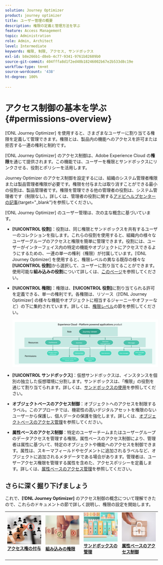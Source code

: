 ```yaml
---
solution: Journey Optimizer
product: journey optimizer
title: ユーザー管理の概要
description: 権限の定義と管理方法を学ぶ
feature: Access Management
topic: Administration
role: Admin, Architect
level: Intermediate
keywords: 権限, 制限, アクセス, サンドボックス
exl-id: b8e266b1-d8eb-4c77-9341-9761b82609b0
source-git-commit: 404fffa8d1f2ed40b18246002b67e2b533d8c19e
workflow-type: tm+mt
source-wordcount: '438'
ht-degree: 100%

---
```


# アクセス制御の基本を学ぶ {#permissions-overview}

[!DNL Journey Optimizer] を使用すると、さまざまなユーザーに割り当てる権限を定義して管理できます。権限とは、製品内の機能へのアクセスを許可または拒否する一連の権利と制約です。

[!DNL Journey Optimizer] のアクセス制御は、Adobe Experience Cloud の&#x200B;**権限**&#x200B;を通じて提供されます。この機能では、ユーザーを権限とサンドボックスにリンクさせる、役割とポリシーを活用します。

Journey Optimizer のアクセス制御を設定するには、組織のシステム管理者権限または製品管理者権限が必要です。権限を付与または取り消すことができる最小の役割は、製品管理者です。権限を管理できる他の管理者の役割は、システム管理者です（制限なし）。詳しくは、管理者の役割に関する[アドビヘルプセンターの記事](https://helpx.adobe.com/jp/enterprise/using/admin-roles.html){target="_blank"}を参照してください。

<!-- A high-level workflow for gaining and assigning access permissions can be summarized as follows:

* After licensing [!DNL Journey Optimizer], an email is sent to the administrator specified during licensing.
* The administrator logs in to Adobe Admin Console and selects [!DNL Journey Optimizer] from the list of products on the overview page.
* To grant access to [!DNL Journey Optimizer], it is recommended that the administrator add users to the default product profile
* In Experience Platform Permissions, the administrator can create new roles or edit the permissions and users for any existing roles.
* When creating or editing a role, the administrator adds users to the role using the users tab, and grants permissions to these users (such as "Read Datasets" or "Manage Schemas") by editing the role's permissions. Similarly, the administrator can assign access to sandboxes using the same editing option.
* When users log in to the Journey Optimizer user interface, their access to capabilities is driven by the permissions that have been granted to them from the previous step. For example, if a user does not have the View Datasets permission, the Datasets tab in the side menu will not be visible to that user.-->


[!DNL Journey Optimizer] のユーザー管理は、次の主な概念に基づいています。

* **[!UICONTROL 役割]**：役割は、同じ権限とサンドボックスを共有するユーザーのコレクションを指します。これらの役割を使用すると、組織内の様々なユーザーグループのアクセスと権限を簡単に管理できます。役割には、ユーザーがインターフェイス内の特定の機能やオブジェクトにアクセスできるようにするための、一連の単一の権利（権限）が付属しています。[!DNL Journey Optimizer] を使用すると、権限レベルの異なる既存の様々な&#x200B;**[!UICONTROL 役割]**&#x200B;から選択して、ユーザーに割り当てることができます。使用可能な&#x200B;**組み込みの役割**&#x200B;について詳しくは、[このページ](ootb-product-profiles.md)を参照してください。

* **[!UICONTROL 権限]**：権限は、**[!UICONTROL 役割]**&#x200B;に割り当てられる許可を定義できる、単一の権利です。各権限は、リソース（[!DNL Journey Optimizer] の様々な機能やオブジェクトに相当するジャーニーやオファーなど）の下に集約されています。詳しくは、[権限レベル](high-low-permissions.md)の節を参照してください。

  ![](assets/do-not-localize/permissions_2.png)

* **[!UICONTROL サンドボックス]**：仮想サンドボックスは、インスタンスを個別の独立した仮想環境に分割します。サンドボックスは、「権限」の役割を通じて割り当てられます。詳しくは、[サンドボックスの使用](sandboxes.md)を参照してください。

* **オブジェクトベースのアクセス制御**：オブジェクトへのアクセスを制限するラベル。このアプローチでは、機密性の高いデジタルアセットを権限のないユーザーから保護し、個人データの保護を強化します。詳しくは、[オブジェクトベースのアクセス管理](object-based-access.md)を参照してください。

* **属性ベースのアクセス制御**：特定のユーザーチームまたはユーザーグループのデータアクセスを管理する権限。属性ベースのアクセス制御により、管理者は属性に基づいて、特定のオブジェクトや機能へのアクセスを制御できます。属性は、スキーマフィールドやセグメントに追加されるラベルなど、オブジェクトに追加されるメタデータである場合があります。管理者は、ユーザーアクセス権限を管理する属性を含めた、アクセスポリシーを定義します。詳しくは、[属性ベースのアクセス管理](attribute-based-access.md)を参照してください。


## さらに深く掘り下げましょう

これで、**[!DNL Journey Optimizer]** のアクセス制御の概念について理解できたので、これらのドキュメントの節で詳しく説明し、権限の設定を開始します。


<table style="table-layout:fixed"><tr style="border: 0;">
<td>
<a href="permissions.md">
<img alt="権限" src="assets/do-not-localize/role.jpg">
</a>
<div>
<a href="permissions.md"><strong>アクセス権の付与</strong></a>
</div>
<p>
</td>
<td>
<a href="ootb-permissions.md">
<img alt="組み込みの権限" src="assets/do-not-localize/select.jpg">
</a>
<div>
<a href="ootb-permissions.md"><strong>組み込みの権限</strong></a>
</div>
<p>
</td>
<td>
<a href="sandboxes.md">
<img alt="サンドボックスの管理" src="assets/do-not-localize/sandboxes.jpg">
</a>
<div>
<a href="sandboxes.md"><strong>サンドボックスの管理</strong></a>
</div>
<p></td>
<td>
<a href="attribute-based-access.md">
<img alt="属性ベースのアクセス制御" src="assets/do-not-localize/data-access.jpeg">
</a>
<div>
<a href="attribute-based-access.md"><strong>属性ベースのアクセス制御</strong></a>
</div>
<p>
</td>
</tr></table>